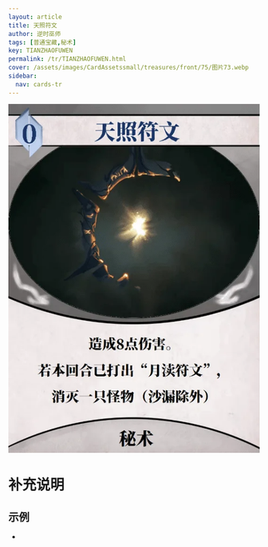 ```yaml
---
layout: article
title: 天照符文
author: 逆时巫师
tags: [普通宝藏,秘术]
key: TIANZHAOFUWEN
permalink: /tr/TIANZHAOFUWEN.html
cover: /assets/images/CardAssetssmall/treasures/front/75/图片73.webp
sidebar:
  nav: cards-tr
---
```

![](/assets/images/CardAssets/treasures/front/75/图片73.webp)

# 补充说明



## 示例
* 